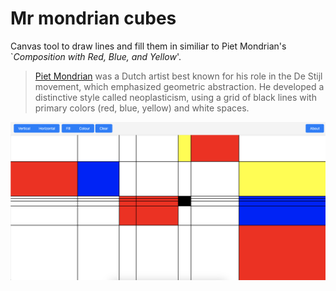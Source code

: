 # Mr mondrian cubes

Canvas tool to draw lines and fill them in similiar to Piet Mondrian's `*Composition with Red, Blue, and Yellow*'.
      
> <a href="https://en.wikipedia.org/wiki/Piet_Mondrian">Piet Mondrian</a> was a Dutch artist best known for his role in the De Stijl movement, which emphasized geometric abstraction. 
He developed a distinctive style called neoplasticism, using a grid of black lines with primary colors (red, blue, yellow) and white spaces.

![site picture](example.png "site picture")
